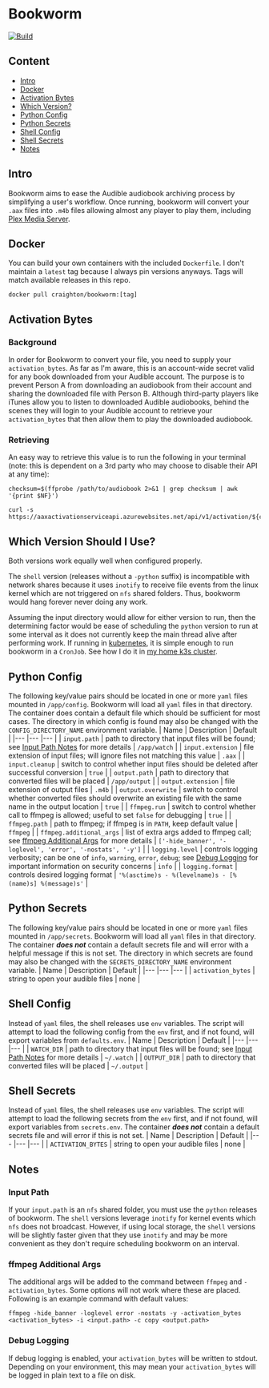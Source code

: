# Bookworm
[![Build](https://github.com/CraightonH/bookworm/actions/workflows/build_ci.yml/badge.svg)](https://github.com/CraightonH/bookworm/actions/workflows/build_ci.yml)

## Content
* [Intro](#intro)
* [Docker](#docker)
* [Activation Bytes](#activation-bytes)
* [Which Version?](#which-version-should-i-use)
* [Python Config](#python-config)
* [Python Secrets](#python-secrets)
* [Shell Config](#shell-config)
* [Shell Secrets](#shell-secrets)
* [Notes](#notes)

## Intro
Bookworm aims to ease the Audible audiobook archiving process by simplifying a user's workflow. Once running, bookworm will convert your `.aax` files into `.m4b` files allowing almost any player to play them, including [Plex Media Server](https://www.plex.tv/).

## Docker
You can build your own containers with the included `Dockerfile`. I don't maintain a `latest` tag because I always pin versions anyways. Tags will match available releases in this repo.
```
docker pull craighton/bookworm:[tag]
```

## Activation Bytes
### Background
In order for Bookworm to convert your file, you need to supply your `activation_bytes`. As far as I'm aware, this is an account-wide secret valid for any book downloaded from your Audible account. The purpose is to prevent Person A from downloading an audiobook from their account and sharing the downloaded file with Person B. Although third-party players like iTunes allow you to listen to downloaded Audible audiobooks, behind the scenes they will login to your Audible account to retrieve your `activation_bytes` that then allow them to play the downloaded audiobook.

### Retrieving
An easy way to retrieve this value is to run the following in your terminal (note: this is dependent on a 3rd party who may choose to disable their API at any time):
```
checksum=$(ffprobe /path/to/audiobook 2>&1 | grep checksum | awk '{print $NF}')

curl -s https://aaxactivationserviceapi.azurewebsites.net/api/v1/activation/${checksum}
```

## Which Version Should I Use?
Both versions work equally well when configured properly.

The `shell` version (releases without a `-python` suffix) is incompatible with network shares because it uses `inotify` to receive file events from the linux kernel which are not triggered on `nfs` shared folders. Thus, bookworm would hang forever never doing any work.

Assuming the input directory would allow for either version to run, then the determining factor would be ease of scheduling the `python` version to run at some interval as it does not currently keep the main thread alive after performing work. If running in [kubernetes](https://kubernetes.io/), it is simple enough to run bookworm in a `CronJob`. See how I do it in [my home k3s cluster](https://github.com/CraightonH/cluster-k3s/tree/main/cluster/apps/media/bookworm).

## Python Config
The following key/value pairs should be located in one or more `yaml` files mounted in `/app/config`. Bookworm will load all `yaml` files in that directory. The container does contain a default file which should be sufficient for most cases. The directory in which config is found may also be changed with the `CONFIG_DIRECTORY_NAME` environment variable.
| Name            | Description | Default |
|---              |---          |---      |
| `input.path`      | path to directory that input files will be found; see [Input Path Notes](#input-path) for more details | `/app/watch` |
| `input.extension` | file extension of input files; will ignore files not matching this value | `.aax` |
| `input.cleanup`   | switch to control whether input files should be deleted after successful conversion | `true` |
| `output.path`      | path to directory that converted files will be placed | `/app/output` |
| `output.extension` | file extension of output files | `.m4b` |
| `output.overwrite`   | switch to control whether converted files should overwrite an existing file with the same name in the output location | `true` |
| `ffmpeg.run`      | switch to control whether call to ffmpeg is allowed; useful to set `false` for debugging | `true` |
| `ffmpeg.path` | path to ffmpeg; if ffmpeg is in `PATH`, keep default value | `ffmpeg` |
| `ffmpeg.additional_args` | list of extra args added to ffmpeg call; see [ffmpeg Additional Args](#ffmpeg-additional-args) for more details | `['-hide_banner', '-loglevel', 'error', '-nostats', '-y']` |
| `logging.level`      | controls logging verbosity; can be one of `info`, `warning`, `error`, `debug`; see [Debug Logging](#debug-logging) for important information on security concerns | `info` |
| `logging.format` | controls desired logging format | `'%(asctime)s - %(levelname)s - [%(name)s] %(message)s'` |

## Python Secrets
The following key/value pairs should be located in one or more `yaml` files mounted in `/app/secrets`. Bookworm will load all `yaml` files in that directory. The container ***does not*** contain a default secrets file and will error with a helpful message if this is not set. The directory in which secrets are found may also be changed with the `SECRETS_DIRECTORY_NAME` environment variable.
| Name            | Description | Default |
|---              |---          |---      |
| `activation_bytes`      | string to open your audible files | none |

## Shell Config
Instead of `yaml` files, the shell releases use `env` variables. The script will attempt to load the following config from the `env` first, and if not found, will export variables from `defaults.env`.
| Name            | Description | Default |
|---              |---          |---      |
| `WATCH_DIR`      | path to directory that input files will be found; see [Input Path Notes](#input-path) for more details | `~/.watch` |
| `OUTPUT_DIR`      | path to directory that converted files will be placed | `~/.output` |

## Shell Secrets
Instead of `yaml` files, the shell releases use `env` variables. The script will attempt to load the following secrets from the `env` first, and if not found, will export variables from `secrets.env`. The container ***does not*** contain a default secrets file and will error if this is not set.
| Name            | Description | Default |
|---              |---          |---      |
| `ACTIVATION_BYTES`      | string to open your audible files | none |

## Notes
### Input Path
If your `input.path` is an `nfs` shared folder, you must use the `python` releases of bookworm. The `shell` versions leverage `inotify` for kernel events which `nfs` does not broadcast. However, if using local storage, the `shell` versions will be slightly faster given that they use `inotify` and may be more convenient as they don't require scheduling bookworm on an interval.

### ffmpeg Additional Args
The additional args will be added to the command between `ffmpeg` and `-activation_bytes`. Some options will not work where these are placed. Following is an example command with default values:
```
ffmpeg -hide_banner -loglevel error -nostats -y -activation_bytes <activation_bytes> -i <input.path> -c copy <output.path>
```

### Debug Logging
If debug logging is enabled, your `activation_bytes` will be written to stdout. Depending on your environment, this may mean your `activation_bytes` will be logged in plain text to a file on disk.
